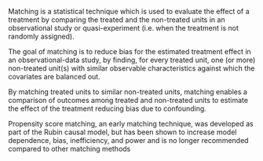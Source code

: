 ---
---

Matching is a statistical technique which is used to evaluate the effect of a treatment by comparing the treated and the non-treated units in an observational study or quasi-experiment (i.e. when the treatment is not randomly assigned). 

The goal of matching is to reduce bias for the estimated treatment effect in an observational-data study, by finding, for every treated unit, one (or more) non-treated unit(s) with similar observable characteristics against which the covariates are balanced out. 

By matching treated units to similar non-treated units, matching enables a comparison of outcomes among treated and non-treated units to estimate the effect of the treatment reducing bias due to confounding. 

Propensity score matching, an early matching technique, was developed as part of the Rubin causal model, but has been shown to increase model dependence, bias, inefficiency, and power and is no longer recommended compared to other matching methods
